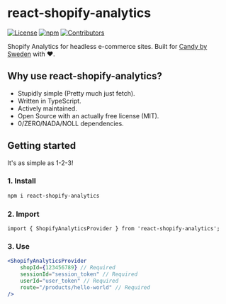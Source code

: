 # react-shopify-analytics

[![License](https://img.shields.io/github/license/filiphsps/react-shopify-analytics.svg)](https://github.com/filiphsps/react-shopify-analytics/blob/master/LICENSE.md) [![npm](https://img.shields.io/npm/dt/react-shopify-analytics)](https://www.npmjs.com/package/react-shopify-analytics) [![Contributors](https://img.shields.io/github/contributors/filiphsps/react-shopify-analytics.svg)](https://github.com/filiphsps/react-shopify-analytics/graphs/contributors)

Shopify Analytics for headless e-commerce sites. Built for [Candy by Sweden](https://candybysweden.com?utm_source=GitHub&utm_campaign=react-shopify-analytics) with ❤️.

## Why use react-shopify-analytics?

-   Stupidly simple (Pretty much just fetch).
-   Written in TypeScript.
-   Actively maintained.
-   Open Source with an actually free license (MIT).
-   0/ZERO/NADA/NOLL dependencies.

## Getting started

It's as simple as 1-2-3!

### 1. Install

```bash
npm i react-shopify-analytics
```

### 2. Import

```tsx
import { ShopifyAnalyticsProvider } from 'react-shopify-analytics';
```

### 3. Use

```jsx
<ShopifyAnalyticsProvider
    shopId={123456789} // Required
    sessionId="session_token" // Required
    userId="user_token" // Required
    route="/products/hello-world" // Required
/>
```
